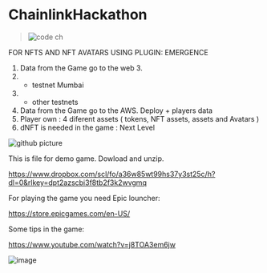 # ChainlinkHackathon

> ![code ch](https://user-images.githubusercontent.com/78732470/237768950-08c33fc6-b148-409a-ab65-f8229c59a33c.png)

FOR NFTS AND NFT AVATARS USING PLUGIN: EMERGENCE

1. Data from the Game go to the web 3.
2. - testnet Mumbai
3. - other testnets
4. Data from the Game go to the AWS. Deploy + players data
5. Player own : 4 diferent assets ( tokens, NFT assets, assets and Avatars )
6. dNFT is needed in the game : Next Level

![github picture](https://github.com/ReturnerNaGithub/ChainlinkHackathon/assets/78732470/fb48d5d7-dfc5-4fb9-ae8d-ff4ff05f827d)

This is file for demo game. Dowload and unzip.

https://www.dropbox.com/scl/fo/a36w85wt99hs37y3st25c/h?dl=0&rlkey=dpt2azscbi3f8tb2f3k2wvgmq

For playing the game you need Epic louncher:

https://store.epicgames.com/en-US/

Some tips in the game:

https://www.youtube.com/watch?v=j8TOA3em6jw

![image](https://github.com/ReturnerNaGithub/ChainlinkHackathon/assets/78732470/d0ca1dc4-8623-4565-8ab9-99a60fb67d96)




